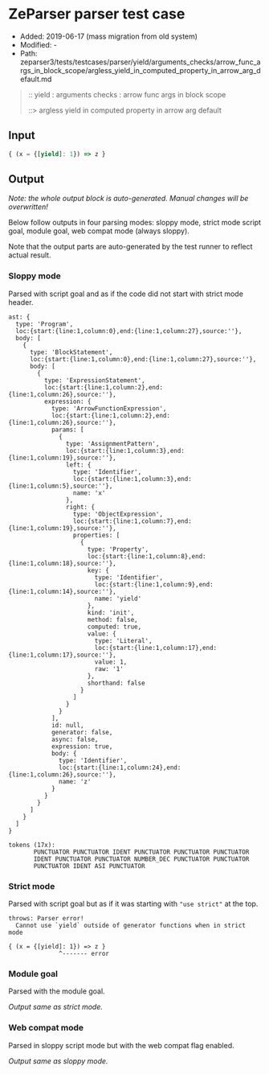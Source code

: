 # ZeParser parser test case

- Added: 2019-06-17 (mass migration from old system)
- Modified: -
- Path: zeparser3/tests/testcases/parser/yield/arguments_checks/arrow_func_args_in_block_scope/argless_yield_in_computed_property_in_arrow_arg_default.md

> :: yield : arguments checks : arrow func args in block scope
>
> ::> argless yield in computed property in arrow arg default

## Input

`````js
{ (x = {[yield]: 1}) => z }
`````

## Output

_Note: the whole output block is auto-generated. Manual changes will be overwritten!_

Below follow outputs in four parsing modes: sloppy mode, strict mode script goal, module goal, web compat mode (always sloppy).

Note that the output parts are auto-generated by the test runner to reflect actual result.

### Sloppy mode

Parsed with script goal and as if the code did not start with strict mode header.

`````
ast: {
  type: 'Program',
  loc:{start:{line:1,column:0},end:{line:1,column:27},source:''},
  body: [
    {
      type: 'BlockStatement',
      loc:{start:{line:1,column:0},end:{line:1,column:27},source:''},
      body: [
        {
          type: 'ExpressionStatement',
          loc:{start:{line:1,column:2},end:{line:1,column:26},source:''},
          expression: {
            type: 'ArrowFunctionExpression',
            loc:{start:{line:1,column:2},end:{line:1,column:26},source:''},
            params: [
              {
                type: 'AssignmentPattern',
                loc:{start:{line:1,column:3},end:{line:1,column:19},source:''},
                left: {
                  type: 'Identifier',
                  loc:{start:{line:1,column:3},end:{line:1,column:5},source:''},
                  name: 'x'
                },
                right: {
                  type: 'ObjectExpression',
                  loc:{start:{line:1,column:7},end:{line:1,column:19},source:''},
                  properties: [
                    {
                      type: 'Property',
                      loc:{start:{line:1,column:8},end:{line:1,column:18},source:''},
                      key: {
                        type: 'Identifier',
                        loc:{start:{line:1,column:9},end:{line:1,column:14},source:''},
                        name: 'yield'
                      },
                      kind: 'init',
                      method: false,
                      computed: true,
                      value: {
                        type: 'Literal',
                        loc:{start:{line:1,column:17},end:{line:1,column:17},source:''},
                        value: 1,
                        raw: '1'
                      },
                      shorthand: false
                    }
                  ]
                }
              }
            ],
            id: null,
            generator: false,
            async: false,
            expression: true,
            body: {
              type: 'Identifier',
              loc:{start:{line:1,column:24},end:{line:1,column:26},source:''},
              name: 'z'
            }
          }
        }
      ]
    }
  ]
}

tokens (17x):
       PUNCTUATOR PUNCTUATOR IDENT PUNCTUATOR PUNCTUATOR PUNCTUATOR
       IDENT PUNCTUATOR PUNCTUATOR NUMBER_DEC PUNCTUATOR PUNCTUATOR
       PUNCTUATOR IDENT ASI PUNCTUATOR
`````

### Strict mode

Parsed with script goal but as if it was starting with `"use strict"` at the top.

`````
throws: Parser error!
  Cannot use `yield` outside of generator functions when in strict mode

{ (x = {[yield]: 1}) => z }
              ^------- error
`````


### Module goal

Parsed with the module goal.

_Output same as strict mode._

### Web compat mode

Parsed in sloppy script mode but with the web compat flag enabled.

_Output same as sloppy mode._
